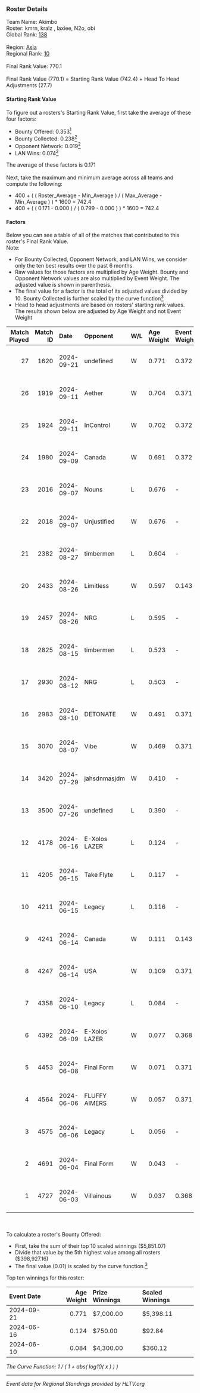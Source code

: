 ### Roster Details<br />
Team Name: Akimbo<br />
Roster: kmrn, kralz , laxiee, N2o, obi<br />
Global Rank: [138](../../standings_global_2024_11_25.md)<br />
<br />
Region: [Asia]( ../../standings_asia_2024_11_25.md)<br />
Regional Rank: [10]( ../../standings_asia_2024_11_25.md)<br />
<br />
Final Rank Value:  770.1<br />
<br />
Final Rank Value (770.1) = Starting Rank Value (742.4) + Head To Head Adjustments (27.7)<br />

#### Starting Rank Value<br />
To figure out a rosters's Starting Rank Value, first take the average of these four factors:<br />
- Bounty Offered: 0.353[<sup>1</sup>](#table2)
- Bounty Collected: 0.238[<sup>2</sup>](#table1)
- Opponent Network: 0.019[<sup>2</sup>](#table1)
- LAN Wins: 0.074[<sup>2</sup>](#table1)

The average of these factors is 0.171<br />
<br />
Next, take the maximum and minimum average across all teams and compute the following:<br />
- 400 + ( ( Roster_Average - Min_Average ) / ( Max_Average - Min_Average ) ) * 1600 = 742.4
- 400 + ( ( 0.171 - 0.000 ) / ( 0.799 - 0.000 ) ) * 1600 = 742.4


#### Factors<br />
Below you can see a table of all of the matches that contributed to this roster's Final Rank Value.<br />
Note:<br />

- For Bounty Collected, Opponent Network, and LAN Wins, we consider only the ten best results over the past 6 months.
- Raw values for those factors are multiplied by Age Weight. Bounty and Opponent Network values are also multiplied by Event Weight. The adjusted value is shown in parenthesis.
- The final value for a factor is the total of its adjusted values divided by 10. Bounty Collected is further scaled by the curve function[<sup>3</sup>](#curveFunction)
- Head to head adjustments are based on rosters' starting rank values. The results shown below are adjusted by Age Weight and not Event Weight
<span id="table1"></span><br />


| Match Played | Match ID | Date       | Opponent      | W/L | Age Weight | Event Weight | Bounty Collected | Opponent Network | LAN Wins  | H2H Adj. | Roster                             |
| -: | -: | :- | :- | :- | :- | :- | :- | :- | :- | -: | :- |
|           27 |     1620 | 2024-09-21 | undefined     | W   | 0.771      | 0.372        | 0.009 (0.003)    | 0.209 (0.060)    | 0 (0.000) |    12.21 | kmrn, kralz , laxiee, N2o, obi     |
|           26 |     1919 | 2024-09-11 | Aether        | W   | 0.704      | 0.371        | 0.000 (0.000)    | 0.085 (0.022)    | 0 (0.000) |     3.93 | kmrn, kralz , laxiee, N2o, obi     |
|           25 |     1924 | 2024-09-11 | InControl     | W   | 0.702      | 0.372        | 0.007 (0.002)    | 0.105 (0.027)    | 0 (0.000) |     8.80 | kmrn, kralz , laxiee, N2o, obi     |
|           24 |     1980 | 2024-09-09 | Canada        | W   | 0.691      | 0.372        | 0.003 (0.001)    | 0.101 (0.026)    | 0 (0.000) |     8.55 | kmrn, kralz , laxiee, N2o, obi     |
|           23 |     2016 | 2024-09-07 | Nouns         | L   | 0.676      | -            | -                | -                | -         |    -3.39 | kmrn, kralz , laxiee, N2o, obi     |
|           22 |     2018 | 2024-09-07 | Unjustified   | W   | 0.676      | -            | -                | -                | 1 (0.676) |     2.77 | kmrn, kralz , laxiee, N2o, obi     |
|           21 |     2382 | 2024-08-27 | timbermen     | L   | 0.604      | -            | -                | -                | -         |    -5.12 | hyza, laxiee, N2o, obi, Pol0       |
|           20 |     2433 | 2024-08-26 | Limitless     | W   | 0.597      | 0.143        | 0.005 (0.000)    | 0.241 (0.021)    | 0 (0.000) |     9.38 | hyza, laxiee, N2o, obi, Pol0       |
|           19 |     2457 | 2024-08-26 | NRG           | L   | 0.595      | -            | -                | -                | -         |    -3.86 | hyza, laxiee, N2o, obi, Pol0       |
|           18 |     2825 | 2024-08-15 | timbermen     | L   | 0.523      | -            | -                | -                | -         |    -4.16 | hyza, kmrn, laxiee, N2o, obi       |
|           17 |     2930 | 2024-08-12 | NRG           | L   | 0.503      | -            | -                | -                | -         |    -3.53 | hyza, kmrn, laxiee, N2o, obi       |
|           16 |     2983 | 2024-08-10 | DETONATE      | W   | 0.491      | 0.371        | -                | 0.078 (0.014)    | 0 (0.000) |     3.37 | hyza, kmrn, laxiee, N2o, obi       |
|           15 |     3070 | 2024-08-07 | Vibe          | W   | 0.469      | 0.371        | -                | 0.015 (0.003)    | 0 (0.000) |     3.13 | hyza, kmrn, laxiee, N2o, obi       |
|           14 |     3420 | 2024-07-29 | jahsdnmasjdm  | W   | 0.410      | -            | -                | -                | 0 (0.000) |     1.68 | arviast, hyza, laxiee, N2o, obi    |
|           13 |     3500 | 2024-07-26 | undefined     | L   | 0.390      | -            | -                | -                | -         |    -6.78 | hyza, kmrn, laxiee, N2o, obi       |
|           12 |     4178 | 2024-06-16 | E-Xolos LAZER | L   | 0.124      | -            | -                | -                | -         |    -1.85 | calamity, kralz , laxiee, N2o, obi |
|           11 |     4205 | 2024-06-15 | Take Flyte    | L   | 0.117      | -            | -                | -                | -         |    -1.74 | calamity, kralz , laxiee, N2o, obi |
|           10 |     4211 | 2024-06-15 | Legacy        | L   | 0.116      | -            | -                | -                | -         |    -0.65 | calamity, kralz , laxiee, N2o, obi |
|            9 |     4241 | 2024-06-14 | Canada        | W   | 0.111      | 0.143        | 0.003 (0.000)    | -                | 0 (0.000) |     1.48 | calamity, kralz , laxiee, N2o, obi |
|            8 |     4247 | 2024-06-14 | USA           | W   | 0.109      | 0.371        | -                | 0.074 (0.003)    | -         |     0.70 | calamity, kralz , laxiee, N2o, obi |
|            7 |     4358 | 2024-06-10 | Legacy        | L   | 0.084      | -            | -                | -                | -         |    -0.47 | calamity, kralz , laxiee, N2o, obi |
|            6 |     4392 | 2024-06-09 | E-Xolos LAZER | W   | 0.077      | 0.368        | 0.008 (0.000)    | 0.307 (0.009)    | -         |     1.27 | calamity, kralz , laxiee, N2o, obi |
|            5 |     4453 | 2024-06-08 | Final Form    | W   | 0.071      | 0.371        | 0.003 (0.000)    | -                | -         |     0.81 | calamity, kralz , laxiee, obi, tmk |
|            4 |     4564 | 2024-06-06 | FLUFFY AIMERS | W   | 0.057      | 0.371        | 0.015 (0.000)    | 0.447 (0.009)    | -         |     1.00 | calamity, kralz , laxiee, N2o, obi |
|            3 |     4575 | 2024-06-06 | Legacy        | L   | 0.056      | -            | -                | -                | -         |    -0.31 | calamity, kralz , laxiee, N2o, obi |
|            2 |     4691 | 2024-06-04 | Final Form    | W   | 0.043      | -            | -                | -                | -         |     0.26 | calamity, kralz , laxiee, N2o, obi |
|            1 |     4727 | 2024-06-03 | Villainous    | W   | 0.037      | 0.368        | 0.000 (0.000)    | -                | -         |     0.25 | calamity, kralz , laxiee, N2o, obi |

<br />
<span id="table2"></span><br />
To calculate a roster's Bounty Offered:<br />

- First, take the sum of their top 10 scaled winnings ($5,851.07)
- Divide that value by the 5th highest value among all rosters ($398,927.16)
- The final value (0.01) is scaled by the curve function.[<sup>3</sup>](#curveFunction)

Top ten winnings for this roster:<br />

| Event Date | Age Weight | Prize Winnings | Scaled Winnings |
| :- | -: | :- | :- |
| 2024-09-21 |      0.771 | $7,000.00      | $5,398.11       |
| 2024-06-16 |      0.124 | $750.00        | $92.84          |
| 2024-06-10 |      0.084 | $4,300.00      | $360.12         |


<span id="curveFunction"></span>_The Curve Function: 1 / ( 1 + abs( log10( x ) ) )_<br />

---
_Event data for Regional Standings provided by HLTV.org_<br />
